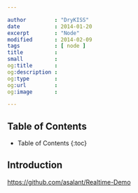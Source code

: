 ```yaml
---

author         : "DryKISS"
date           : 2014-01-20
excerpt        : "Node"
modified       : 2014-02-09
tags           : [ node ]
title          :
small          :
og:title       :
og:description :
og:type        :
og:url         :
og:image       :

---
```


## Table of Contents
* Table of Contents
{:toc}

## Introduction


https://github.com/asalant/Realtime-Demo